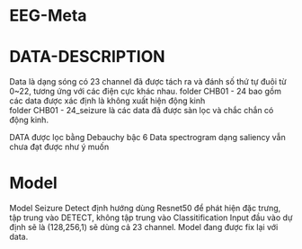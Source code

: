 # EEG-Meta
# DATA-DESCRIPTION
Data là dạng sóng có 23 channel đã được tách ra và đánh số thứ tự đuôi từ 0~22, tương ứng với các điện cực khác nhau.
folder CHB01 - 24 bao gồm các data được xác định là không xuất hiện động kinh  
folder CHB01 - 24_seizure là các data đã được sàn lọc và chắc chắn có động kinh.

  DATA được lọc bằng Debauchy bậc 6
  Data spectrogram dạng saliency vẫn chưa đạt được như ý muốn

# Model
Model Seizure Detect định hướng dùng Resnet50 để phát hiện đặc trưng, tập trung vào DETECT, không tập trung vào Classitification
Input đầu vào dự định sẽ là (128,256,1) sẽ dùng cả 23 channel.
Model đang được fix lại với data.
